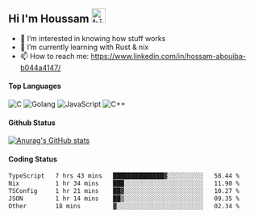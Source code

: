 ## Hi I'm Houssam <img src="https://user-images.githubusercontent.com/1303154/88677602-1635ba80-d120-11ea-84d8-d263ba5fc3c0.gif" width="28px" alt="hi">

- 👀 I’m interested in knowing how stuff works
- 🔭 I’m currently learning with Rust & nix
- 📫 How to reach me: https://www.linkedin.com/in/hossam-abouiba-b044a4147/

#### Top Languages

![C](https://img.shields.io/badge/c-%2300599C.svg?style=for-the-badge&logo=c&logoColor=white)
![Golang](https://img.shields.io/badge/go-blue?style=for-the-badge&logo=Goland)
![JavaScript](https://img.shields.io/badge/javascript-%23323330.svg?style=for-the-badge&logo=javascript&logoColor=%23F7DF1E)
![C++](https://img.shields.io/badge/C%2B%2B-blue?style=for-the-badge&logo=C%2B%2B)


#### Github Status
[![Anurag's GitHub stats](https://github-readme-stats.vercel.app/api?username=0xhoussam&theme=tokyonight)](https://github.com/anuraghazra/github-readme-stats)

#### Coding Status
<!--START_SECTION:waka-->

```txt
TypeScript   7 hrs 43 mins   ██████████████▓░░░░░░░░░░   58.44 %
Nix          1 hr 34 mins    ███░░░░░░░░░░░░░░░░░░░░░░   11.90 %
TSConfig     1 hr 21 mins    ██▓░░░░░░░░░░░░░░░░░░░░░░   10.27 %
JSON         1 hr 14 mins    ██▒░░░░░░░░░░░░░░░░░░░░░░   09.35 %
Other        18 mins         ▓░░░░░░░░░░░░░░░░░░░░░░░░   02.34 %
```

<!--END_SECTION:waka-->
